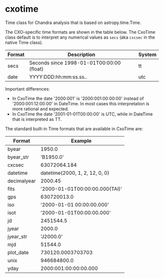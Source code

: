 # cxotime

Time class for Chandra analysis that is based on astropy.time.Time.

The CXO-specific time formats are shown in the table below.  The
CxoTime class default is to interpret any numerical values as `secs`
(aka `cxcsec` in the native Time class).


 Format     | Description                                  |  System
----------- | -------------------------------------------- | --------
secs        | Seconds since 1998-01-01T00:00:00 (float)    |   tt
date        | YYYY:DDD:hh:mm:ss.ss..                       |   utc

Important differences:

- In CxoTime the date '2000:001' is '2000:001:00:00:00' instead of
  '2000:001:12:00:00' in DateTime.  In most cases this interpretation is more
  rational and expected.
- In CxoTime the date '2001-01-01T00:00:00' is UTC, while in DateTime
  that is interpreted as TT.

The standard built-in Time formats that are available in CxoTime are:


Format      |  Example
----------- |  ------------------------
byear       |  1950.0
byear_str   |  'B1950.0'
cxcsec      |  63072064.184
datetime    |  datetime(2000, 1, 2, 12, 0, 0)
decimalyear |  2000.45
fits        |  '2000-01-01T00:00:00.000(TAI)'
gps         |  630720013.0
iso         |  '2000-01-01 00:00:00.000'
isot        |  '2000-01-01T00:00:00.000'
jd          |  2451544.5
jyear       |  2000.0
jyear_str   |  'J2000.0'
mjd         |  51544.0
plot_date   |  730120.0003703703
unix        |  946684800.0
yday        |  2000:001:00:00:00.000
